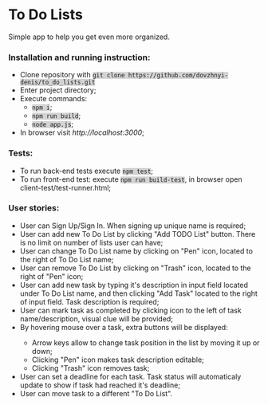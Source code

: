 <h1>To Do Lists</h1>
<p>Simple app to help you get even more organized.</p>

<h3>Installation and running instruction:</h3>
<ul>
  <li>Clone repository with <code style="background:lightgrey">git clone https://github.com/dovzhnyi-denis/to_do_lists.git</code></li>
  <li>Enter project directory;</li>
  <li>Execute commands:
  <ul> 
    <li><code style="background:lightgrey">npm i</code>;</li>
    <li><code style="background:lightgrey">npm run build</code>;</li>
    <li><code style="background:lightgrey">node app.js</code>;</li>
  </ul>
  <li>In browser visit <i>http://localhost:3000</i>;</li>
</ul>

<h3>Tests:</h3>
<ul>
  <li>To run back-end tests execute <code style="background:lightgray">npm test</code>;</li>
  <li>To run front-end test: execute <code style="background:lightgray">npm run build-test</code>, in browser open client-test/test-runner.html;</li>
</ul>

<h3>User stories:</h3>
<ul>
  <li>User can Sign Up/Sign In. When signing up unique name is required;</li>
  <li>User can add new To Do List by clicking "Add TODO List" button. There is no limit on number of lists user can have;</li>
  <li>User can change To Do List name by clicking on "Pen" icon, located to the right of To Do List name;</li>
  <li>User can remove To Do List by clicking on "Trash" icon, located to the right of "Pen" icon;</li>
  <li>User can add new task by typing it's description in input field located under To Do List name, and then clicking "Add Task" located to the right of input field. Task description is required;</li>
  <li>User can mark task as completed by clicking icon to the left of task name/description, visual clue will be provided;</li>
  <li>By hovering mouse over a task, extra buttons will be displayed:</li>
  <ul>
    <li>Arrow keys allow to change task position in the list by moving it up or down;</li>
    <li>Clicking "Pen" icon makes task description editable;</li>
    <li>Clicking "Trash" icon removes task;</li>
  </ul>
  <li>User can set a deadline for each task. Task status will automaticaly update to show if task had reached it's deadline;</li>
  <li>User can move task to a different "To Do List".</li>
</ul>
